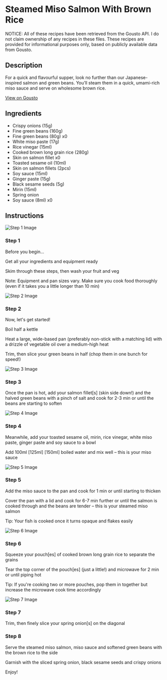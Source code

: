 # Steamed Miso Salmon With Brown Rice

NOTICE: All of these recipes have been retrieved from the Gousto API. I do not claim ownership of any recipes in these files. These recipes are provided for informational purposes only, based on publicly available data from Gousto.

## Description

For a quick and flavourful supper, look no further than our Japanese-inspired salmon and green beans. You’ll steam them in a quick, umami-rich miso sauce and serve on wholesome brown rice.  

[View on Gousto](https://www.gousto.co.uk/recipes/cookbook/steamed-miso-salmon-with-brown-rice)

## Ingredients

- Crispy onions (15g)
- Fine green beans (160g)
- Fine green beans (80g) x0
- White miso paste (17g)
- Rice vinegar (15ml)
- Cooked brown long grain rice (280g)
- Skin on salmon fillet x0
- Toasted sesame oil (10ml)
- Skin on salmon fillets (2pcs)
- Soy sauce (15ml)
- Ginger paste (15g)
- Black sesame seeds (5g)
- Mirin (15ml)
- Spring onion
- Soy sauce (8ml) x0

## Instructions

![Step 1 Image](https://production-media.gousto.co.uk/cms/recipe-step-image/Admin10mm-Step-1-1617035921209-x200.jpg)

### Step 1

Before you begin...

Get all your ingredients and equipment ready

Skim through these steps, then wash your fruit and veg

Note: Equipment and pan sizes vary. Make sure you cook food thoroughly (even if it takes you a little longer than 10 min)

![Step 2 Image](https://production-media.gousto.co.uk/cms/recipe-step-image/Step-2-1617035776745-x200.jpg)

### Step 2

Now, let's get started!

Boil half a kettle

Heat a large, wide-based pan (preferably non-stick with a matching lid) with a drizzle of vegetable oil over a medium-high heat

Trim, then slice your green beans in half (chop them in one bunch for speed!)

![Step 3 Image](https://production-media.gousto.co.uk/cms/recipe-step-image/step-3-1617035782280-x200.jpg)

### Step 3

Once the pan is hot, add your salmon fillet[s] (skin side down!) and the halved green beans with a pinch of salt and cook for 2-3 min or until the beans are starting to soften

![Step 4 Image](https://production-media.gousto.co.uk/cms/recipe-step-image/step-4-1617035789951-x200.jpg)

### Step 4

Meanwhile, add your toasted sesame oil, mirin, rice vinegar, white miso paste, ginger paste and soy sauce to a bowl

Add 100ml <span class="text-purple">[125ml]</span> <span class="text-danger">[150ml] </span>boiled water and mix well – this is your miso sauce

![Step 5 Image](https://production-media.gousto.co.uk/cms/recipe-step-image/step-5-1617035824946-x200.jpg)

### Step 5

Add the miso sauce to the pan and cook for 1 min or until starting to thicken

Cover the pan with a lid and cook for 6-7 min further or until the salmon is cooked through and the beans are tender – this is your steamed miso salmon

Tip: Your fish is cooked once it turns opaque and flakes easily

![Step 6 Image](https://production-media.gousto.co.uk/cms/recipe-step-image/step-6-1617035905496-x200.jpg)

### Step 6

Squeeze your pouch[es] of cooked brown long grain rice to separate the grains

Tear the top corner of the pouch[es] (just a little!) and microwave for 2 min or until piping hot

Tip: If you're cooking two or more pouches, pop them in together but increase the microwave cook time accordingly

![Step 7 Image](https://production-media.gousto.co.uk/cms/recipe-step-image/Step-7-1617035912406-x200.jpg)

### Step 7

Trim, then finely slice your spring onion[s] on the diagonal

### Step 8

Serve the steamed miso salmon, miso sauce and softened green beans with the brown rice to the side

Garnish with the sliced spring onion, black sesame seeds and crispy onions

Enjoy!

